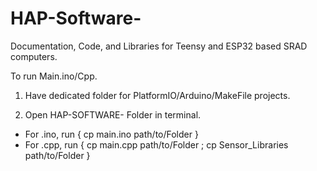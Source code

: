 # HAP-Software-
 Documentation, Code, and Libraries for Teensy and ESP32 based SRAD computers.                   


To run Main.ino/Cpp. 

1. Have dedicated folder for PlatformIO/Arduino/MakeFile projects. 

2. Open HAP-SOFTWARE- Folder in terminal. 

- For .ino, run { cp main.ino path/to/Folder } 
- For .cpp, run { cp main.cpp path/to/Folder ; cp Sensor_Libraries path/to/Folder }